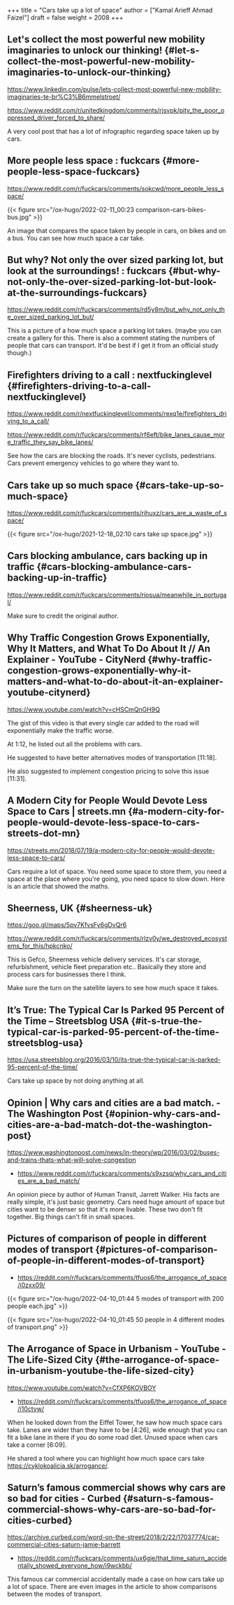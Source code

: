 +++
title = "Cars take up a lot of space"
author = ["Kamal Arieff Ahmad Faizel"]
draft = false
weight = 2008
+++

## Let's collect the most powerful new mobility imaginaries to unlock our thinking! {#let-s-collect-the-most-powerful-new-mobility-imaginaries-to-unlock-our-thinking}

<https://www.linkedin.com/pulse/lets-collect-most-powerful-new-mobility-imaginaries-te-br%C3%B6mmelstroet/>

<https://www.reddit.com/r/unitedkingdom/comments/rjsvpk/pity_the_poor_oppressed_driver_forced_to_share/>

A very cool post that has a lot of infographic regarding space taken up by cars.


## More people less space : fuckcars {#more-people-less-space-fuckcars}

<https://www.reddit.com/r/fuckcars/comments/sokcwd/more_people_less_space/>

{{< figure src="/ox-hugo/2022-02-11_00:23 comparison-cars-bikes-bus.jpg" >}}

An image that compares the space taken by people in cars, on bikes and on a bus. You can see how much space a car take.


## But why? Not only the over sized parking lot, but look at the surroundings! : fuckcars {#but-why-not-only-the-over-sized-parking-lot-but-look-at-the-surroundings-fuckcars}

<https://www.reddit.com/r/fuckcars/comments/rd5y8m/but_why_not_only_the_over_sized_parking_lot_but/>

This is a picture of a how much space a parking lot takes. (maybe you can create a gallery for this. There is also a comment stating the numbers of people that cars can transport. It'd be best if I get it from an official study though.)


## Firefighters driving to a call : nextfuckinglevel {#firefighters-driving-to-a-call-nextfuckinglevel}

<https://www.reddit.com/r/nextfuckinglevel/comments/rexq1e/firefighters_driving_to_a_call/>

<https://www.reddit.com/r/fuckcars/comments/rf6eft/bike_lanes_cause_more_traffic_they_say_bike_lanes/>

See how the cars are blocking the roads. It's never cyclists, pedestrians. Cars prevent emergency vehicles to go where they want to.


## Cars take up so much space {#cars-take-up-so-much-space}

<https://www.reddit.com/r/fuckcars/comments/rihuxz/cars_are_a_waste_of_space/>

{{< figure src="/ox-hugo/2021-12-18_02:10 cars take up space.jpg" >}}


## Cars blocking ambulance, cars backing up in traffic {#cars-blocking-ambulance-cars-backing-up-in-traffic}

<https://www.reddit.com/r/fuckcars/comments/riosua/meanwhile_in_portugal/>

Make sure to credit the original author.


## Why Traffic Congestion Grows Exponentially, Why It Matters, and What To Do About It // An Explainer - YouTube - CityNerd {#why-traffic-congestion-grows-exponentially-why-it-matters-and-what-to-do-about-it-an-explainer-youtube-citynerd}

<https://www.youtube.com/watch?v=cHSCmQnGH9Q>

The gist of this video is that every single car added to the road will exponentially make the traffic worse.

At 1:12, he listed out all the problems with cars.

He suggested to have better alternatives modes of transportation [11:18].

He also suggested to implement congestion pricing to solve this issue [11:31].


## A Modern City for People Would Devote Less Space to Cars | streets.mn {#a-modern-city-for-people-would-devote-less-space-to-cars-streets-dot-mn}

<https://streets.mn/2018/07/19/a-modern-city-for-people-would-devote-less-space-to-cars/>

Cars require a lot of space. You need some space to store them, you need a space at the place where you're going, you need space to slow down. Here is an article that showed the maths.


## Sheerness, UK {#sheerness-uk}

<https://goo.gl/maps/5pv7KfvsFy6gDvQr6>

<https://www.reddit.com/r/fuckcars/comments/rlzv0y/we_destroyed_ecosystems_for_this/hpkcnko/>

This is Gefco, Sheerness vehicle delivery services. It's car storage, refurbishment, vehicle fleet preparation etc.. Basically they store and process cars for businesses there I think.

Make sure the turn on the satellite layers to see how much space it takes.


## It’s True: The Typical Car Is Parked 95 Percent of the Time – Streetsblog USA {#it-s-true-the-typical-car-is-parked-95-percent-of-the-time-streetsblog-usa}

<https://usa.streetsblog.org/2016/03/10/its-true-the-typical-car-is-parked-95-percent-of-the-time/>

Cars take up space by not doing anything at all.


## Opinion | Why cars and cities are a bad match. - The Washington Post {#opinion-why-cars-and-cities-are-a-bad-match-dot-the-washington-post}

<https://www.washingtonpost.com/news/in-theory/wp/2016/03/02/buses-and-trains-thats-what-will-solve-congestion>

-   <https://www.reddit.com/r/fuckcars/comments/s9xzsq/why_cars_and_cities_are_a_bad_match/>

An opinion piece by author of Human Transit, Jarrett Walker. His facts are really simple, it's just basic geometry. Cars need huge amount of space but cities want to be denser so that it's more livable. These two don't fit together. Big things can't fit in small spaces.


## Pictures of comparison of people in different modes of transport {#pictures-of-comparison-of-people-in-different-modes-of-transport}

-   <https://reddit.com/r/fuckcars/comments/tfuos6/the_arrogance_of_space/i0zxx09/>

{{< figure src="/ox-hugo/2022-04-10_01:44 5 modes of transport with 200 people each.jpg" >}}

{{< figure src="/ox-hugo/2022-04-10_01:45 50 people in 4 different modes of transport.png" >}}


## The Arrogance of Space in Urbanism - YouTube - The Life-Sized City {#the-arrogance-of-space-in-urbanism-youtube-the-life-sized-city}

<https://www.youtube.com/watch?v=CfXP6KOVBOY>

-   <https://reddit.com/r/fuckcars/comments/tfuos6/the_arrogance_of_space/i10ctvw/>

When he looked down from the Eiffel Tower, he saw how much space cars take. Lanes are wider than they have to be [4:26], wide enough that you can fit a bike lane in there if you do some road diet. Unused space when cars take a corner [6:09].

He shared a tool where you can highlight how much space cars take <https://cyklokoalicia.sk/arrogance/>.


## Saturn’s famous commercial shows why cars are so bad for cities - Curbed {#saturn-s-famous-commercial-shows-why-cars-are-so-bad-for-cities-curbed}

<https://archive.curbed.com/word-on-the-street/2018/2/22/17037774/car-commercial-cities-saturn-jamie-barrett>

-   <https://reddit.com/r/fuckcars/comments/ux6gje/that_time_saturn_accidentally_showed_everyone_how/i9wckbb/>

This famous car commercial accidentally made a case on how cars take up a lot of space. There are even images in the article to show comparisons between the modes of transport.
